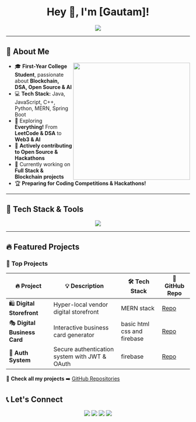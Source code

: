
<h1 align="center">Hey 👋, I'm [Gautam]!</h1>

<p align="center">
  <img src="https://readme-typing-svg.herokuapp.com?font=Fira+Code&weight=600&size=22&pause=1000&color=F77D00&center=true&vCenter=true&width=700&lines=Full+Stack+Developer+%7C+Blockchain+%7C+DSA+%7C+Open+Source;Exploring+Everything+%F0%9F%9A%80+DSA%2C+LeetCode%2C+Blockchain%2C+Open+Source;JavaScript+%7C+Java+%7C+C%2B%2B+%7C+Python+%7C+MERN+%7C+Spring+Boot;Building+Awesome+Software+%26+AI+Projects!" />
</p>

---

## 🌟 **About Me**
<img align="right" src="https://cdn.dribbble.com/users/1162077/screenshots/3848914/media/7ed7d5ca074b48b328150e5a231e8d1f.gif" width="320" />

- 🎓 **First-Year College Student**, passionate about **Blockchain, DSA, Open Source & AI**  
- 💻 **Tech Stack:** Java, JavaScript, C++, Python, MERN, Spring Boot  
- 🎯 Exploring **Everything!** From **LeetCode & DSA** to **Web3 & AI**  
- 🚀 **Actively contributing to Open Source & Hackathons**  
- 🎨 Currently working on **Full Stack & Blockchain projects**  
- 🏆 **Preparing for Coding Competitions & Hackathons!**  

---

## 🚀 **Tech Stack & Tools**
<div align="center">
  <img src="https://skillicons.dev/icons?i=java,js,cpp,python,mongodb,firebase,nodejs,react,express,spring,git,github,docker,linux,vscode,figma" />
</div>

---

## 🔥 **Featured Projects**
### 🚀 **Top Projects**
| 🔥 Project | 💡 Description | 🛠 Tech Stack | 🔗 GitHub Repo |
|------------|--------------|-------------|-------------|
| 🛍️ **Digital Storefront** | Hyper-local vendor digital storefront | MERN stack  | [Repo](https://github.com/yourusername/project1) |
| 🎭 **Digital Business Card** | Interactive business card generator | basic html css and firebase | [Repo](https://github.com/yourusername/project2) |
| 🔑 **Auth System** | Secure authentication system with JWT & OAuth | firebase | [Repo](https://github.com/yourusername/project3) |

🔗 **Check all my projects** ➡️ [GitHub Repositories](https://github.com/yourusername?tab=repositories)



  
## 📞 Let's Connect
<p align="center"> 
  <a href="https://linkedin.com/in/yourusername"><img src="https://img.shields.io/badge/-LinkedIn-0077B5?style=for-the-badge&logo=linkedin&logoColor=white"></a> <a href="https://twitter.com/yourusername"><img src="https://img.shields.io/badge/-Twitter-1DA1F2?style=for-the-badge&logo=twitter&logoColor=white"></a> <a href="https://yourwebsite.com"><img src="https://img.shields.io/badge/-Portfolio-FF5722?style=for-the-badge&logo=Firefox&logoColor=white"></a> <a href="mailto:youremail@example.com"><img src="https://img.shields.io/badge/-Email-D14836?style=for-the-badge&logo=gmail&logoColor=white"></a> </p>
